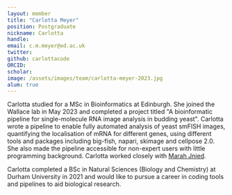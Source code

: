 ```yaml
---
layout: member
title: "Carlotta Meyer"
position: Postgraduate
nickname: Carlotta
handle: 
email: c.m.meyer@ed.ac.uk
twitter: 
github: carlottacode
ORCID: 
scholar: 
image: /assets/images/team/carlotta-meyer-2023.jpg
alum: true
---
```


Carlotta studied for a MSc in Bioinformatics at Edinburgh.
She joined the Wallace lab in May 2023 and completed a project titled "A bioinformatic pipeline for single-molecule RNA image analysis in budding yeast".
Carlotta wrote a pipeline to enable fully automated analysis of yeast smFISH images, quantifying the localisation of mRNA for different genes, using different tools and packages including big-fish, napari, skimage and cellpose 2.0. 
She also made the pipeline accessible for non-expert users with little programming background.
Carlotta worked closely with [Marah Jnied](marah-jnied).

Carlotta completed a BSc in Natural Sciences (Biology and Chemistry) at Durham University in 2021 and would like to pursue a career in coding tools and pipelines to aid biological research.


